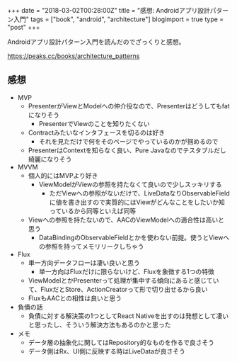+++
date = "2018-03-02T00:28:00Z"
title = "感想: Androidアプリ設計パターン入門"
tags = ["book", "android", "architecture"]
blogimport = true
type = "post"
+++

Androidアプリ設計パターン入門を読んだのでざっくりと感想。

https://peaks.cc/books/architecture_patterns

## 感想

- MVP
    - PresenterがViewとModelへの仲介役なので、Presenterはどうしてもfatになりそう
        - PresenterでViewのことを知りたくない
    - Contractみたいなインタフェースを切るのは好き
        - それを見ただけで何をそのページでやっているのかが掴めるので
    - PresenterはContextを知らなく良い、Pure Javaなのでテスタブルだし綺麗になりそう
- MVVM
    - 個人的にはMVPより好き
        - ViewModelがViewの参照を持たなくて良いので少しスッキリする
            - ただViewへの参照がないだけで、LiveDataなりObservableFieldに値を書き出すので実質的にはViewがどんなことをしたいか知っているから同等といえば同等
    - Viewへの参照を持たないので、AACのViewModelへの適合性は高いと思う
        - DataBindingのObservableFieldとかを使わない前提。使うとViewへの参照を持ってメモリリークしちゃう
- Flux
    - 単一方向データフローは凄い良いと思う
        - 単一方向はFluxだけに限らないけど、Fluxを象徴する1つの特徴
    - ViewModelとかPresenterって処理が集中する傾向にあると感じていて、FluxだとStore、ActionCreatorって形で切り出せるから良い
    - FluxもAACとの相性は良いと思う
- 負債の話
    - 負債に対する解決策の1つとしてReact Nativeを出すのは発想として凄いと思ったし、そういう解決方法もあるのかと思った
- メモ
    - データ層の抽象化に関してはRepository的なものを作るで良さそう
    - データ側はRx、UI側に反映する時はLiveDataが良さそう
